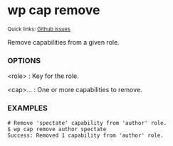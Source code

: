 # wp cap remove

<small>Quick links: <a href="https://github.com/issues?q=is%3Aopen+label%3Acommand%3Acap-remove+sort%3Aupdated-desc+org%3Awp-cli">Github issues</a></small>

Remove capabilities from a given role.

### OPTIONS

&lt;role&gt;
: Key for the role.

&lt;cap&gt;...
: One or more capabilities to remove.

### EXAMPLES

    # Remove 'spectate' capability from 'author' role.
    $ wp cap remove author spectate
    Success: Removed 1 capability from 'author' role.


